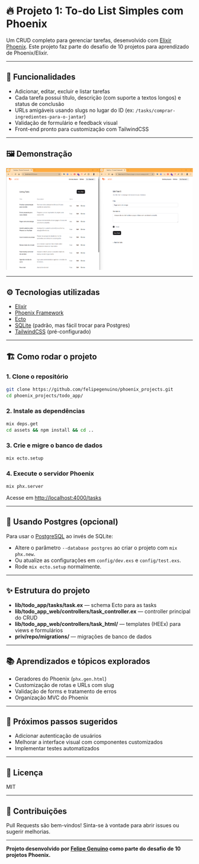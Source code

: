 # 🔥 Projeto 1: To-do List Simples com Phoenix

Um CRUD completo para gerenciar tarefas, desenvolvido com [Elixir Phoenix](https://phoenixframework.org/).
Este projeto faz parte do desafio de 10 projetos para aprendizado de Phoenix/Elixir.

---

## 🚀 Funcionalidades

* Adicionar, editar, excluir e listar tarefas
* Cada tarefa possui título, descrição (com suporte a textos longos) e status de conclusão
* URLs amigáveis usando slugs no lugar do ID (ex: `/tasks/comprar-ingredientes-para-o-jantar`)
* Validação de formulário e feedback visual
* Front-end pronto para customização com TailwindCSS

---

## 🖼️ Demonstração

![Screenshot do app](./screenshot.png)


---

## ⚙️ Tecnologias utilizadas

* [Elixir](https://elixir-lang.org/)
* [Phoenix Framework](https://phoenixframework.org/)
* [Ecto](https://hexdocs.pm/ecto/Ecto.html)
* [SQLite](https://www.sqlite.org/index.html) (padrão, mas fácil trocar para Postgres)
* [TailwindCSS](https://tailwindcss.com/) (pré-configurado)

---

## 🏗️ Como rodar o projeto

### 1. **Clone o repositório**

```bash
git clone https://github.com/felipegenuino/phoenix_projects.git
cd phoenix_projects/todo_app/
```

### 2. **Instale as dependências**

```bash
mix deps.get
cd assets && npm install && cd ..
```

### 3. **Crie e migre o banco de dados**

```bash
mix ecto.setup
```

### 4. **Execute o servidor Phoenix**

```bash
mix phx.server
```

Acesse em [http://localhost:4000/tasks](http://localhost:4000/tasks)

---

## 🔄 Usando Postgres (opcional)

Para usar o [PostgreSQL](https://www.postgresql.org/) ao invés de SQLite:

* Altere o parâmetro `--database postgres` ao criar o projeto com `mix phx.new`.
* Ou atualize as configurações em `config/dev.exs` e `config/test.exs`.
* Rode `mix ecto.setup` normalmente.

---

## ✨ Estrutura do projeto

* **lib/todo\_app/tasks/task.ex** — schema Ecto para as tasks
* **lib/todo\_app\_web/controllers/task\_controller.ex** — controller principal do CRUD
* **lib/todo\_app\_web/controllers/task\_html/** — templates (HEEx) para views e formulários
* **priv/repo/migrations/** — migrações de banco de dados

---

## 📚 Aprendizados e tópicos explorados

* Geradores do Phoenix (`phx.gen.html`)
* Customização de rotas e URLs com slug
* Validação de forms e tratamento de erros
* Organização MVC do Phoenix

---

## 🚦 Próximos passos sugeridos

* Adicionar autenticação de usuários
* Melhorar a interface visual com componentes customizados
* Implementar testes automatizados

---

## 📄 Licença

MIT

---

## 🤝 Contribuições

Pull Requests são bem-vindos!
Sinta-se à vontade para abrir issues ou sugerir melhorias.

---

**Projeto desenvolvido por [Felipe Genuino](https://github.com/felipegenuino) como parte do desafio de 10 projetos Phoenix.**

